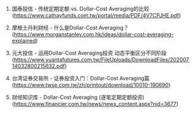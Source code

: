 

1. 国泰投信 - 传统定期定额 vs. Dollar-Cost Averaging的比较 (https://www.cathayfunds.com.tw/portal/media/PDF/4V7CPJHE.pdf)

2. 摩根士丹利财经 - 什么是Dollar-Cost Averaging？(https://www.morganstanley.com.hk/ideas/dollar-cost-averaging-explained)

3. 元大投信 - 运用Dollar-Cost Averaging投资 动态平衡区分不同阶段 (https://www.yuantafutures.com.tw/FileUploads/DownloadFiles/20200714032800215632.pdf)

4. 台湾证券交易所 - 证券投资入门：Dollar-Cost Averaging篇 (https://www.twse.com.tw/zh/printout/download/10010-190690)

5. 财经知识库 - Dollar-Cost Averaging (逐笔定期定额投资) (https://www.financier.com.tw/news/news_content.aspx?nid=3677)